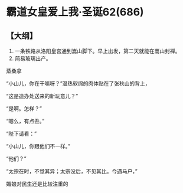 # 霸道女皇爱上我·圣诞62(686)

## 【大纲】

1. 一条铁路从洛阳皇宫通到嵩山脚下。早上出发，第二天就能在嵩山封禅。
2. 简易玻璃出产。

蒸桑拿



“小山儿，你在干嘛呀？”温热软绵的肉体贴在了张秋山的背上，

“这是造办处送来的新玩意儿？”

“是啊。怎样？”

“嗯么，有点丑。”

“陛下请看：”

“小山儿，你跟他们不一样。”

“他们？”

“太宗在时，不觉其异；太宗没后，不见其比。今遇马户，”

媚娘对民生还是比较注重的